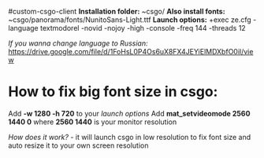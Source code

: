 #custom-csgo-client
**Installation folder:** ~csgo/
**Also install fonts:** ~csgo/panorama/fonts/NunitoSans-Light.ttf
**Launch options:** +exec ze.cfg -language textmodorel -novid -nojoy -high -console -freq 144 -threads 12

*If you wanna change language to Russian:* https://drive.google.com/file/d/1FoHsL0P4Os6uX8FX4JEYiElMDXbfO0il/view

# How to fix big font size in csgo:
Add **-w 1280 -h 720** to your *launch options*
Add **mat_setvideomode 2560 1440 0** where **2560 1440** is your monitor resolution

*How does it work?* - it will launch csgo in low resolution to fix font size and auto resize it to your own screen resolution
